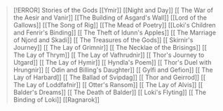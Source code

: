 > [!ERROR] Stories of the Gods
 [[Ymir]]
 [[Night and Day]]
[[ The War of the Aesir and Vanir]] 
[[The Building of Asgard's Wall]]
[[Lord of the Gallows]]
 [[The Song of Rig]]
 [[The Mead of Poetry]]
 [[Loki's Children and Fenrir's Binding]]
[[ The Theft of Idunn's Apples]]
[[ The Marriage of Njord and Skadi]]
[[ The Treasures of the Gods]]
[[ Skirnir's Journey]]
[[ The Lay of Grimnir]]
[[ The Necklae of the Brisings]]
[[ The Lay of Thrym]]
[[ The Lay of Vafhrudnir]]
[[ Thor's Journey to Utgard]]
[[ The Lay of Hymir]]
[[ Hyndla's Poem]]
[[ Thor's Duel with Hrungnir]]
[[ Odin and Billing's Daughter]]
[[ Gylfi and Gefion]]
[[ The Lay of Harbard]]
[[ The Ballad of Svipdag]]
[[ Thor and Geirrod]]
[[ The Lay of Loddfafnir]]
[[ Otter's Ransom]]
[[ The Lay of Alvis]]
[[ Balder's Dreams]]
[[ The Death of Balder]]
[[ Loki's Flyting]]
[[ The Binding of Loki]]
 [[Ragnarok]]